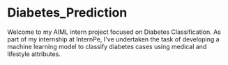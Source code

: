 # Diabetes_Prediction
Welcome to my AIML intern project focused on Diabetes Classification. As part of my internship at InternPe, I've undertaken the task of developing a machine learning model to classify diabetes cases using medical and lifestyle attributes.
